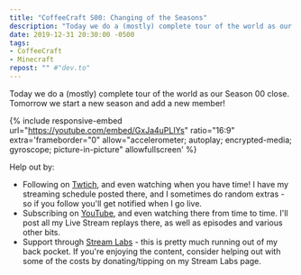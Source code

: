 ```yaml
---
title: "CoffeeCraft S00: Changing of the Seasons"
description: "Today we do a (mostly) complete tour of the world as our Season 00 close. Tomorrow we start a new season and add a new member!"
date: 2019-12-31 20:30:00 -0500
tags:
- CoffeeCraft
- Minecraft
repost: "" #"dev.to"
---
```


Today we do a (mostly) complete tour of the world as our Season 00 close. Tomorrow we start a new season and add a new member!
<!--more-->

{% include responsive-embed url="https://youtube.com/embed/GxJa4uPLIYs" ratio="16:9" extra='frameborder="0" allow="accelerometer; autoplay; encrypted-media; gyroscope; picture-in-picture" allowfullscreen' %}

Help out by:
 * Following on [Twtich](https://twitch.tv/AnonJr_Live), and even watching when you have time! I have my streaming schedule posted there, and I sometimes do random extras - so if you follow you'll get notified when I go live.
 * Subscribing on [YouTube](http://www.youtube.com/channel/UCXafqhKHbkSUIrq0LAuu0tw), and even watching there from time to time. I'll post all my Live Stream replays there, as well as episodes and various other bits.
 * Support through [Stream Labs](https://streamlabs.com/anonjr_live) - this is pretty much running out of my back pocket. If you're enjoying the content, consider helping out with some of the costs by donating/tipping on my Stream Labs page.